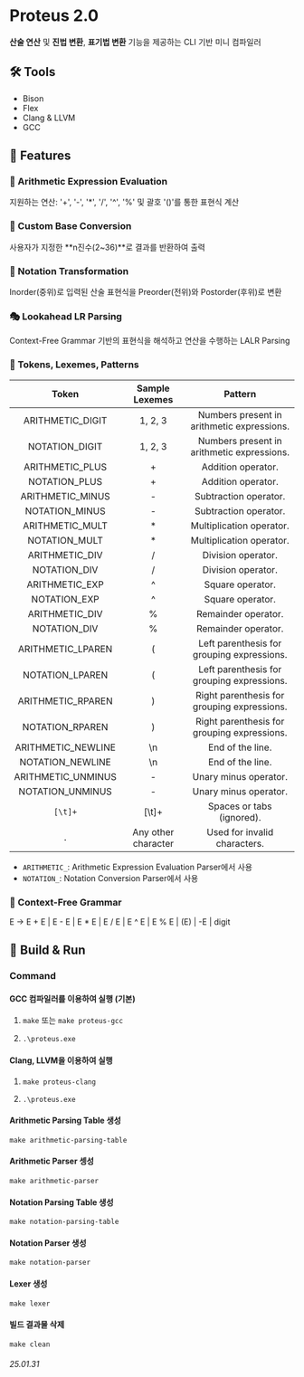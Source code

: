 # Proteus 2.0

**산술 연산** 및 **진법 변환**, **표기법 변환** 기능을 제공하는 CLI 기반 미니 컴파일러

## 🛠️ Tools

- Bison
- Flex
- Clang & LLVM
- GCC

## 🌟 Features

### 🧮 Arithmetic Expression Evaluation

지원하는 연산: '+', '-', '*', '/', '^', '%' 및 괄호 '()'를 통한 표현식 계산 

### 🔢 Custom Base Conversion

사용자가 지정한 **n진수(2~36)**로 결과를 반환하여 출력

### 🔄 Notation Transformation

Inorder(중위)로 입력된 산술 표현식을 Preorder(전위)와 Postorder(후위)로 변환

### 🎭 Lookahead LR Parsing

Context-Free Grammar 기반의 표현식을 해석하고 연산을 수행하는 LALR Parsing 

### 🔑 Tokens, Lexemes, Patterns

| **Token** | **Sample Lexemes** | **Pattern** |
|:-----:|:-----:|:-----:|
| ARITHMETIC_DIGIT | 1, 2, 3 | Numbers present in arithmetic expressions. |
| NOTATION_DIGIT | 1, 2, 3 | Numbers present in arithmetic expressions. |
| ARITHMETIC_PLUS | + | Addition operator. |
| NOTATION_PLUS | + | Addition operator. |
| ARITHMETIC_MINUS | - | Subtraction operator. |
| NOTATION_MINUS | - | Subtraction operator. |
| ARITHMETIC_MULT | * | Multiplication operator. |
| NOTATION_MULT | * | Multiplication operator. |
| ARITHMETIC_DIV | / | Division operator. |
| NOTATION_DIV | / | Division operator. |
| ARITHMETIC_EXP | ^ | Square operator. |
| NOTATION_EXP | ^ | Square operator. |
| ARITHMETIC_DIV | % | Remainder operator. |
| NOTATION_DIV | % | Remainder operator. |
| ARITHMETIC_LPAREN | ( | Left parenthesis for grouping expressions. |
| NOTATION_LPAREN | ( | Left parenthesis for grouping expressions. |
| ARITHMETIC_RPAREN | ) | Right parenthesis for grouping expressions. |
| NOTATION_RPAREN | ) | Right parenthesis for grouping expressions. |
| ARITHMETIC_NEWLINE | \n | End of the line. |
| NOTATION_NEWLINE | \n | End of the line. |
| ARITHMETIC_UNMINUS | - | Unary minus operator. |
| NOTATION_UNMINUS | - | Unary minus operator. |
| `[\t]+` | [\t]+ | Spaces or tabs (ignored). |
| `.` | Any other character | Used for invalid characters. |

- `ARITHMETIC_`: Arithmetic Expression Evaluation Parser에서 사용
- `NOTATION_`: Notation Conversion Parser에서 사용 

### 📜 Context-Free Grammar

E -> E + E | E - E | E * E | E / E | E ^ E | E % E | (E) | -E | digit

## 🚀 Build & Run

### Command 

#### GCC 컴파일러를 이용하여 실행 (기본)

1. `make` 또는 `make proteus-gcc`

2. `.\proteus.exe`

#### Clang, LLVM을 이용하여 실행

1. `make proteus-clang`

2. `.\proteus.exe`

#### Arithmetic Parsing Table 생성

`make arithmetic-parsing-table`

#### Arithmetic Parser 셍성

`make arithmetic-parser`

#### Notation Parsing Table 생성

`make notation-parsing-table`

#### Notation Parser 생성 

`make notation-parser`

#### Lexer 생성

`make lexer`

#### 빌드 결과물 삭제

`make clean`

###### 25.01.31
